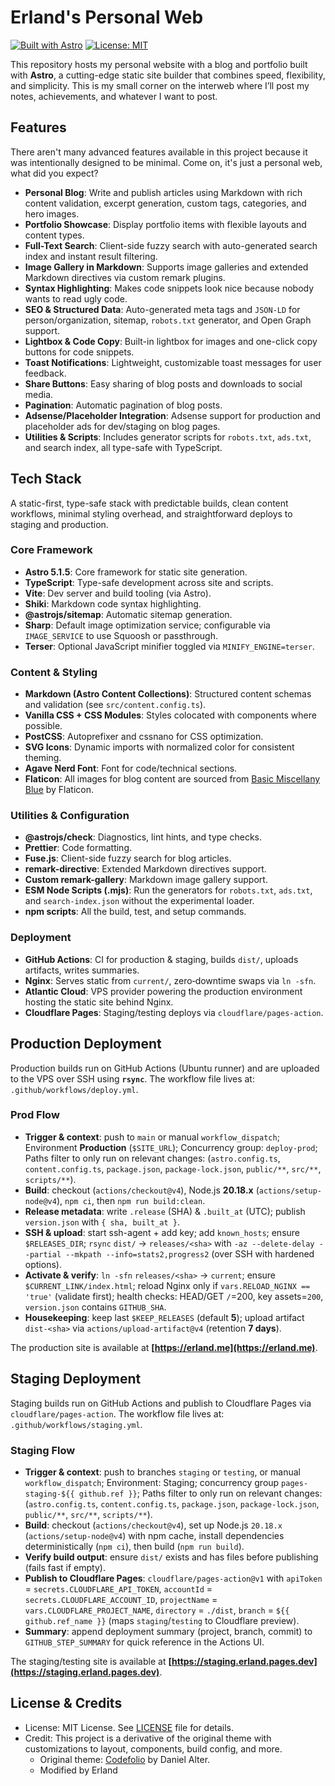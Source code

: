 # Erland's Personal Web

[![Built with Astro](https://astro.badg.es/v2/built-with-astro/tiny.svg)](https://astro.build)
[![License: MIT](https://img.shields.io/badge/License-MIT-yellow.svg)](https://opensource.org/licenses/MIT)

This repository hosts my personal website with a blog and portfolio built with **Astro**, a cutting-edge static site builder that combines speed, flexibility, and simplicity. This is my small corner on the interweb where I’ll post my notes, achievements, and whatever I want to post.

## Features

There aren't many advanced features available in this project because it was intentionally designed to be minimal. Come on, it's just a personal web, what did you expect?

- **Personal Blog**: Write and publish articles using Markdown with rich content validation, excerpt generation, custom tags, categories, and hero images.
- **Portfolio Showcase**: Display portfolio items with flexible layouts and content types.
- **Full-Text Search**: Client-side fuzzy search with auto-generated search index and instant result filtering.
- **Image Gallery in Markdown**: Supports image galleries and extended Markdown directives via custom remark plugins.
- **Syntax Highlighting**: Makes code snippets look nice because nobody wants to read ugly code.
- **SEO & Structured Data**: Auto-generated meta tags and `JSON-LD` for person/organization, sitemap, `robots.txt` generator, and Open Graph support.
- **Lightbox & Code Copy**: Built-in lightbox for images and one-click copy buttons for code snippets.
- **Toast Notifications**: Lightweight, customizable toast messages for user feedback.
- **Share Buttons**: Easy sharing of blog posts and downloads to social media.
- **Pagination**: Automatic pagination of blog posts.
- **Adsense/Placeholder Integration**: Adsense support for production and placeholder ads for dev/staging on blog pages.
- **Utilities & Scripts**: Includes generator scripts for `robots.txt`, `ads.txt`, and search index, all type-safe with TypeScript.

## Tech Stack

A static-first, type-safe stack with predictable builds, clean content workflows, minimal styling overhead, and straightforward deploys to staging and production.

### Core Framework

- **Astro 5.1.5**: Core framework for static site generation.
- **TypeScript**: Type-safe development across site and scripts.
- **Vite**: Dev server and build tooling (via Astro).
- **Shiki**: Markdown code syntax highlighting.
- **@astrojs/sitemap**: Automatic sitemap generation.
- **Sharp**: Default image optimization service; configurable via `IMAGE_SERVICE` to use Squoosh or passthrough.
- **Terser**: Optional JavaScript minifier toggled via `MINIFY_ENGINE=terser`.

### Content & Styling

- **Markdown (Astro Content Collections)**: Structured content schemas and validation (see `src/content.config.ts`).
- **Vanilla CSS + CSS Modules**: Styles colocated with components where possible.
- **PostCSS**: Autoprefixer and cssnano for CSS optimization.
- **SVG Icons**: Dynamic imports with normalized color for consistent theming.
- **Agave Nerd Font**: Font for code/technical sections.
- **Flaticon**: All images for blog content are sourced from [Basic Miscellany Blue](https://www.flaticon.com/authors/basic-miscellany/blue) by Flaticon.

### Utilities & Configuration

- **@astrojs/check**: Diagnostics, lint hints, and type checks.
- **Prettier**: Code formatting.
- **Fuse.js**: Client-side fuzzy search for blog articles.
- **remark-directive**: Extended Markdown directives support.
- **Custom remark-gallery**: Markdown image gallery support.
- **ESM Node Scripts (.mjs)**: Run the generators for `robots.txt`, `ads.txt`, and `search-index.json` without the experimental loader.
- **npm scripts**: All the build, test, and setup commands.

### Deployment

- **GitHub Actions**: CI for production & staging, builds `dist/`, uploads artifacts, writes summaries.
- **Nginx**: Serves static from `current/`, zero‑downtime swaps via `ln -sfn`.
- **Atlantic Cloud**: VPS provider powering the production environment hosting the static site behind Nginx.
- **Cloudflare Pages**: Staging/testing deploys via `cloudflare/pages-action`.

## Production Deployment

Production builds run on GitHub Actions (Ubuntu runner) and are uploaded to the VPS over SSH using **`rsync`**. The workflow file lives at: `.github/workflows/deploy.yml`.

### Prod Flow

- **Trigger & context**: push to `main` or manual `workflow_dispatch`; Environment **Production** (`$SITE_URL`); Concurrency group: `deploy-prod`; Paths filter to only run on relevant changes: (`astro.config.ts`, `content.config.ts`, `package.json`, `package-lock.json`, `public/**`, `src/**`, `scripts/**`).
- **Build**: checkout (`actions/checkout@v4`), Node.js **20.18.x** (`actions/setup-node@v4`), `npm ci`, then `npm run build:clean`.
- **Release metadata**: write `.release` (SHA) & `.built_at` (UTC); publish `version.json` with `{ sha, built_at }`.
- **SSH & upload**: start ssh-agent + add key; add `known_hosts`; ensure `$RELEASES_DIR`; `rsync` `dist/` → `releases/<sha>` with `-az --delete-delay --partial --mkpath --info=stats2,progress2` (over SSH with hardened options).
- **Activate & verify**: `ln -sfn` `releases/<sha>` → `current`; ensure `$CURRENT_LINK/index.html`; reload Nginx only if `vars.RELOAD_NGINX == 'true'` (validate first); health checks: HEAD/GET `/`=200, key assets=`200`, `version.json` contains `GITHUB_SHA`.
- **Housekeeping**: keep last `$KEEP_RELEASES` (default **5**); upload artifact `dist-<sha>` via `actions/upload-artifact@v4` (retention **7 days**).

The production site is available at **[https://erland.me](https://erland.me)**.

## Staging Deployment

Staging builds run on GitHub Actions and publish to Cloudflare Pages via `cloudflare/pages-action`. The workflow file lives at: `.github/workflows/staging.yml`.

### Staging Flow

- **Trigger & context**: push to branches `staging` or `testing`, or manual `workflow_dispatch`; Environment: Staging; concurrency group `pages-staging-${{ github.ref }}`; Paths filter to only run on relevant changes: (`astro.config.ts`, `content.config.ts`, `package.json`, `package-lock.json`, `public/**`, `src/**`, `scripts/**`).
- **Build**: checkout (`actions/checkout@v4`), set up Node.js `20.18.x` (`actions/setup-node@v4`) with npm cache, install dependencies deterministically (`npm ci`), then build (`npm run build`).
- **Verify build output**: ensure `dist/` exists and has files before publishing (fails fast if empty).
- **Publish to Cloudflare Pages**: `cloudflare/pages-action@v1` with `apiToken` = `secrets.CLOUDFLARE_API_TOKEN`, `accountId` = `secrets.CLOUDFLARE_ACCOUNT_ID`, `projectName` = `vars.CLOUDFLARE_PROJECT_NAME`, `directory` = `./dist`, `branch` = `${{ github.ref_name }}` (maps `staging`/`testing` to Cloudflare preview).
- **Summary**: append deployment summary (project, branch, commit) to `GITHUB_STEP_SUMMARY` for quick reference in the Actions UI.

The staging/testing site is available at **[https://staging.erland.pages.dev](https://staging.erland.pages.dev)**.

## License & Credits

- License: MIT License. See [LICENSE](./LICENSE) file for details.
- Credit: This project is a derivative of the original theme with customizations to layout, components, build config, and more.
  - Original theme: [Codefolio](https://github.com/danielunited/codefolio) by Daniel Alter.
  - Modified by Erland
